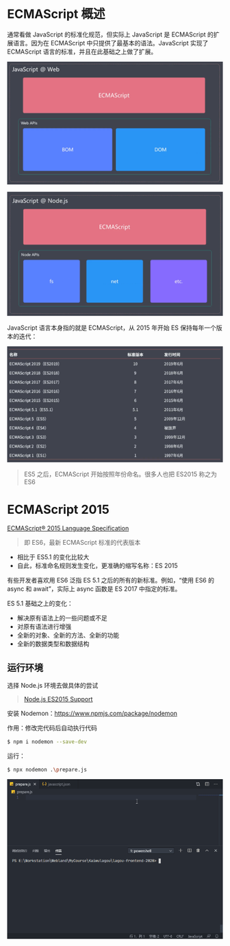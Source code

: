 # ECMAScript 概述

通常看做 JavaScript 的标准化规范，但实际上 JavaScript 是 ECMAScript 的扩展语言。因为在 ECMAScript 中只提供了最基本的语法。JavaScript 实现了 ECMAScript 语言的标准，并且在此基础之上做了扩展。

![JavaScript@Web](assets/JavaScript@Web.png)

![JavaScript@Node.js](assets/JavaScript@Node.js.png)

JavaScript 语言本身指的就是 ECMAScript，从 2015 年开始 ES 保持每年一个版本的迭代：

![ECMAScript-version](assets/ECMAScript-version.png)

> ES5 之后，ECMAScript 开始按照年份命名。很多人也把 ES2015 称之为 ES6

# ECMAScript 2015

[ECMAScript® 2015 Language Specification](http://ecma-international.org/ecma-262/6.0/)

> 即 ES6，最新 ECMAScript 标准的代表版本

- 相比于 ES5.1 的变化比较大
- 自此，标准命名规则发生变化，更准确的缩写名称：ES 2015

有些开发者喜欢用 ES6 泛指 ES 5.1 之后的所有的新标准。例如，“使用 ES6 的  async 和 await”，实际上 async 函数是 ES 2017 中指定的标准。

ES 5.1 基础之上的变化：

- 解决原有语法上的一些问题或不足
- 对原有语法进行增强
- 全新的对象、全新的方法、全新的功能
- 全新的数据类型和数据结构

## 运行环境

选择 Node.js 环境去做具体的尝试

> [Node.js ES2015 Support](https://node.green/#ES2015)

安装 Nodemon：https://www.npmjs.com/package/nodemon

作用：修改完代码后自动执行代码

```sh
$ npm i nodemon --save-dev
```

运行：

```sh
$ npx nodemon .\prepare.js
```

![nodemon-code](assets/nodemon-code.gif)